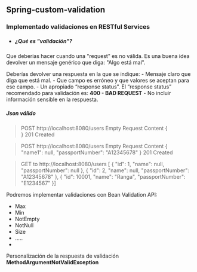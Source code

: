 ## Spring-custom-validation
### Implementado validaciones en RESTful Services

* ##### ¿Qué es "validación"? 

Que deberias hacer cuando una "request" es no válida.
Es una buena idea devolver un mensaje genérico que diga: "Algo está mal".

Deberías devolver una respuesta en la que se indique:
        - Mensaje claro que diga que está mal.
	    - Que campo es erróneo y que valores se aceptan para ese campo.
		- Un apropiado “response status”. El “response status” recomendado para validación es:
	            **400 - BAD REQUEST**
		- No incluir información sensible en la respuesta.
		

##### Json válido

> POST http://localhost:8080/users
>Empty Request Content
>{  
>}
>201 Created

> POST http://localhost:8080/users
>Empty Request Content
>{  
>    "name1": null,
>    "passportNumber": "A12345678"
>}
>201 Created

>GET to http://localhost:8080/users
>[ {
>    "id": 1,
>    "name": null,
>    "passportNumber": null
>  },
>  {
>    "id": 2,
>    "name": null,
>    "passportNumber": "A12345678"
>  },
>  {
>    "id": 10001,
>    "name": "Ranga",
>    "passportNumber": "E1234567"
>  }]

Podremos implementar validaciones con Bean Validation API:

* Max
* Min
* NotEmpty
* NotNull
* Size
* .....
* 
Personalización de la respuesta de validación 
**MethodArgumentNotValidException**

	




